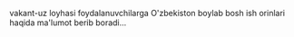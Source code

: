 vakant-uz loyhasi foydalanuvchilarga O'zbekiston boylab bosh ish orinlari haqida ma'lumot berib boradi...